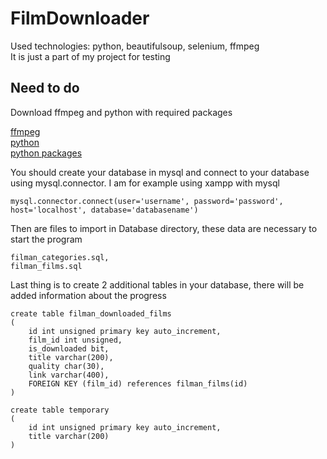# FilmDownloader

Used technologies: python, beautifulsoup, selenium, ffmpeg</br>
It is just a part of my project for testing

## Need to do

Download ffmpeg and python with required packages

[ffmpeg](https://ffmpeg.org/download.html) </br>
[python](https://www.python.org/downloads/) </br>
[python packages](https://pypi.org/project/pip/)

You should create your database in mysql and connect to your database using mysql.connector. I am for example using xampp with mysql

```
mysql.connector.connect(user='username', password='password', host='localhost', database='databasename')
```

Then are files to import in Database directory, these data are necessary to start the program

```
filman_categories.sql,
filman_films.sql
```

Last thing is to create 2 additional tables in your database, there will be added information about the progress

```
create table filman_downloaded_films
(
	id int unsigned primary key auto_increment,
	film_id int unsigned,
	is_downloaded bit,
	title varchar(200),
	quality char(30),
	link varchar(400),
	FOREIGN KEY (film_id) references filman_films(id)
)

create table temporary
(
	id int unsigned primary key auto_increment,
	title varchar(200)
)
```



